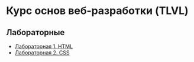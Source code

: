 # Курс основ веб-разработки (TLVL)

## Лабораторные
* [Лабораторная 1. HTML](https://github.com/dfisun/webdev-f2019/blob/master/labs/lab1_html.md)
* [Лабораторная 2. CSS](https://github.com/dfisun/webdev-f2019/blob/master/labs/lab2_css.md
)
